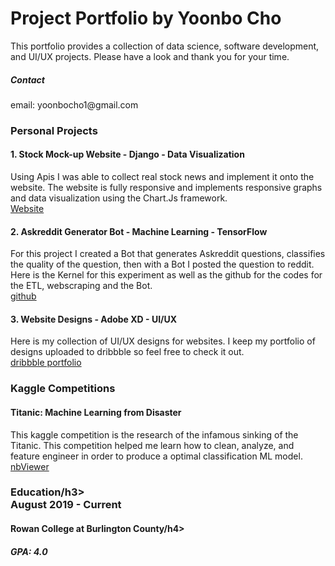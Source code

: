 <h1>Project Portfolio by Yoonbo Cho</h1>
This portfolio provides a collection of data science, software development, and UI/UX projects. Please have a look and thank you for your time.
<h5>Contact</h5>
email: yoonbocho1@gmail.com
<h3>Personal Projects</h3>
<h4>1. Stock Mock-up Website - Django - Data Visualization</h4>
Using Apis I was able to collect real stock news and implement it onto the website. The website is fully responsive and implements responsive graphs and data visualization using the Chart.Js framework.
<br>
<a href="http://yoonbo.pythonanywhere.com/">Website</a>
<h4>2. Askreddit Generator Bot - Machine Learning - TensorFlow</h4>
For this project I created a Bot that generates Askreddit questions, classifies the quality of the question, then with a Bot I posted the question to reddit. Here is the Kernel for this experiment as well as the github for the codes for the ETL, webscraping and the Bot.
<br>
<a href="https://github.com/ProHanzo/AskReddit">github</a>
<br>
<h4>3. Website Designs - Adobe XD - UI/UX</h4>
Here is my collection of UI/UX designs for websites. I keep my portfolio of designs uploaded to dribbble so feel free to check it out.
<br>
<a href="https://dribbble.com/yoonbo1">dribbble portfolio</a>
<br>
<h3>Kaggle Competitions</h3>
<h4>Titanic: Machine Learning from Disaster</h4>
This kaggle competition is the research of the infamous sinking of the Titanic. This competition helped me learn how to clean, analyze, and feature engineer in order to produce a optimal classification ML model.
<br>
<a href="https://nbviewer.jupyter.org/github/yoonbo1/kernels/blob/main/Titanic_Notebook.ipynb">nbViewer</a>
<h3>Education/h3>
<div>August 2019 - Current</div>
<h4>Rowan College at Burlington County/h4>
  <h5>GPA: 4.0</h5>

